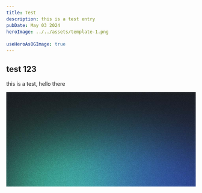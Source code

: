 ```yaml
---
title: Test
description: this is a test entry
pubDate: May 03 2024
heroImage: ../../assets/template-1.png

useHeroAsOGImage: true
---
```

## test 123

this is a test, hello there

![](../../assets/blog-placeholder-1.jpg)